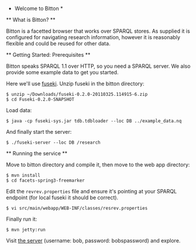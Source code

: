 * Welcome to Bitton *

** What is Bitton? **

Bitton is a facetted browser that works over SPARQL stores. As supplied it is configured for navigating research information, however it is reasonably flexible and could be reused for other data.

** Getting Started: Prerequisites **

Bitton speaks SPARQL 1.1 over HTTP, so you need a SPARQL server. We also provide some example data to get you started.

Here we'll use [fuseki](http://www.openjena.org/wiki/Fuseki). Unzip fuseki in the bitton directory:

    $ unzip ~/Downloads/fuseki-0.2.0-20110325.114915-6.zip
    $ cd Fuseki-0.2.0-SNAPSHOT

Load data:

    $ java -cp fuseki-sys.jar tdb.tdbloader --loc DB ../example_data.nq

And finally start the server:

    $ ./fuseki-server --loc DB /research

** Running the service **

Move to bitton directory and compile it, then move to the web app directory:

    $ mvn install
    $ cd facets-spring3-freemarker

Edit the `revrev.properties` file and ensure it's pointing at your SPARQL endpoint (for local fuseki it should be correct).

    $ vi src/main/webapp/WEB-INF/classes/resrev.properties

Finally run it:

    $ mvn jetty:run

Visit [the server](http://localhost:8080/) (username: bob, password: bobspassword) and explore.